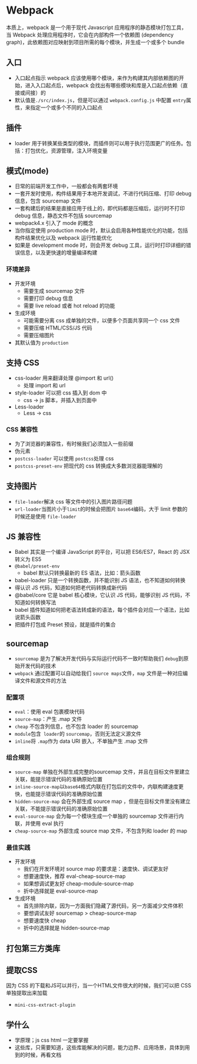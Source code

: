 # Webpack

本质上，webpack 是一个用于现代 Javascript 应用程序的静态模块打包工具，当 Webpack 处理应用程序时，它会在内部构件一个依赖图 (dependency graph)，此依赖图对应映射到项目所需的每个模块，并生成一个或多个 bundle

## 入口

- 入口起点指示 webpack 应该使用哪个模块，来作为构建其内部依赖图的开始，进入入口起点后，webpack 会找出有哪些模块和库是入口起点依赖（直接或间接）的
- 默认值是`./src/index.js`，但是可以通过 `webpack.config.js` 中配置 `entry`属性，来指定一个或多个不同的入口起点

## 插件

- loader 用于转换某些类型的模块，而插件则可以用于执行范围更广的任务。包括：打包优化，资源管理，注入环境变量

## 模式(mode)

- 日常的前端开发工作中，一般都会有两套环境
- 一套开发时使用，构件结果用于本地开发调试，不进行代码压缩、打印 debug 信息，包含 sourcemap 文件
- 一套构建后的结果是直接应用于线上的，即代码都是压缩后，运行时不打印 debug 信息，静态文件不包括 sourcemap
- webpack4.x 引入了 mode 的概念
- 当你指定使用 production mode 时，默认会启用各种性能优化的功能，包括构件结果优化以及 webpack 运行性能优化
- 如果是 development mode 时，则会开发 debug 工具，运行时打印详细的错误信息，以及更快速的增量编译构建

### 环境差异

- 开发环境
  - 需要生成 sourcemap 文件
  - 需要打印 debug 信息
  - 需要 live reload 或者 hot reload 的功能
- 生成环境
  - 可能需要分离 css 成单独的文件，以便多个页面共享同一个 css 文件
  - 需要压缩 HTML/CSS/JS 代码
  - 需要压缩图片
- 其默认值为 `production`

## 支持 CSS

- css-loader 用来翻译处理 @import 和 url()
  - 处理 import 和 url
- style-loader 可以把 css 插入到 dom 中
  - css -> js 脚本，并插入到页面中
- Less-loader
  - Less -> css

### CSS 兼容性

- 为了浏览器的兼容性，有时候我们必须加入一些前缀
- 伪元素
- `postcss-loader` 可以使用 `postcss`处理 css
- `postcss-preset-env` 把现代的 css 转换成大多数浏览器能理解的

## 支持图片

- `file-loader`解决 css 等文件中的引入图片路径问题
- `url-loader`当图片小于`limit`的时候会把图片 `base64`编码，大于 limit 参数的时候还是使用 `file-loader`

## JS 兼容性

- Babel 其实是一个编译 JavaScript 的平台，可以把 ES6/ES7，React 的 JSX 转义为 ES5
- `@babel/preset-env`
  - babel 默认只转换最新的 ES 语法，比如：箭头函数
- babel-loader 只是一个转换函数，并不能识别 JS 语法，也不知道如何转换
- 得认识 JS 代码，知道如何把老代码转换成新代码
- @babel/core 它是 babel 核心模块，它认识 JS 代码，能够识别 JS 代码，不知道如何转换写法
- babel 插件知道如何把老语法转成新的语法，每个插件会对应一个语法，比如说箭头函数 
- 把插件打包成 Preset 预设，就是插件的集合

## sourcemap

- `sourcemap` 是为了解决开发代码与实际运行代码不一致时帮助我们 `debug`到原始开发代码的技术
- `webpack` 通过配置可以自动给我们 `source maps`文件，`map` 文件是一种对应编译文件和源文件的方法

### 配置项

- `eval`：使用 eval 包裹模块代码
- `source-map`：产生 .map 文件
- `cheap` 不包含列信息，也不包含 loader 的 sourcemap
- `module`包含` loader`的 `sourcemap`，否则无法定义源文件
- `inline`将 `.map`作为 data URI 嵌入，不单独产生 .map 文件

### 组合规则

- `source-map` 单独在外部生成完整的sourcemap 文件，并且在目标文件里建立关联，能提示错误代码的准确原始位置
- `inline-source-map`以`base64`格式内联在打包后的文件中，内联构建速度更快，也能提示错误代码的准确原始位置
- `hidden-source-map` 会在外部生成 source map ，但是在目标文件里没有建立关联，不能提示错误代码的准确原始位置
- `eval-source-map` 会为每一个模块生成一个单独的 sourcemap 文件进行内联，并使用 eval 执行
- `cheap-source-map` 外部生成 source map 文件，不包含列和 loader 的 map

### 最佳实践

- 开发环境
  - 我们在开发环境对 source map 的要求是：速度快、调试更友好
  - 想要速度快，推荐 eval-cheap-source-map
  - 如果想调试更友好 cheap-module-source-map
  - 折中选择就是 eval-source-map
- 生成环境
  - 首先排除内联，因为一方面我们隐藏了源代码，另一方面减少文件体积
  - 要想调试友好 sourcemap > cheap-source-map
  - 想要速度快 cheap
  - 折中的选择就是 hidden-source-map

## 打包第三方类库

## 提取CSS

因为 CSS 的下载和JS可以并行，当一个HTML文件很大的时候，我们可以把 CSS 单独提取出来加载

- `mini-css-extract-plugin`

## 学什么

- 学原理；js css html 一定要掌握
- 这些库，只需要知道，这些库能解决的问题，能力边界、应用场景，具体到用到的时候，再看文档

